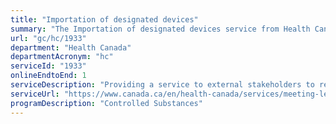 ```yaml
---
title: "Importation of designated devices"
summary: "The Importation of designated devices service from Health Canada is available end-to-end online, according to the GC Service Inventory."
url: "gc/hc/1933"
department: "Health Canada"
departmentAcronym: "hc"
serviceId: "1933"
onlineEndtoEnd: 1
serviceDescription: "Providing a service to external stakeholders to register importations of designated devices (e.g. pill presses, encapsulators).  (CSCB)"
serviceUrl: "https://www.canada.ca/en/health-canada/services/meeting-legal-requirements-manufacturing-drug-health-products/guidance-document.html"
programDescription: "Controlled Substances"
---
```

